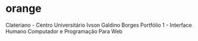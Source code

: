# orange
Clateriano - Centro Universitário
Ivson Galdino Borges
Portfólio 1 - Interface Humano Computador e Programação Para Web
